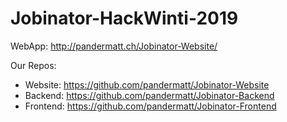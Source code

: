 # Jobinator-HackWinti-2019

WebApp: <http://pandermatt.ch/Jobinator-Website/>

Our Repos: 
- Website: <https://github.com/pandermatt/Jobinator-Website>
- Backend: <https://github.com/pandermatt/Jobinator-Backend>
- Frontend: <https://github.com/pandermatt/Jobinator-Frontend>
